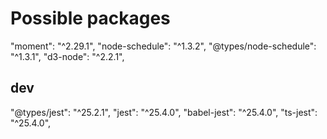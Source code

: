 # Possible packages

"moment": "^2.29.1",
"node-schedule": "^1.3.2",
"@types/node-schedule": "^1.3.1",
"d3-node": "^2.2.1",

## dev

"@types/jest": "^25.2.1",
"jest": "^25.4.0",
"babel-jest": "^25.4.0",
"ts-jest": "^25.4.0",
